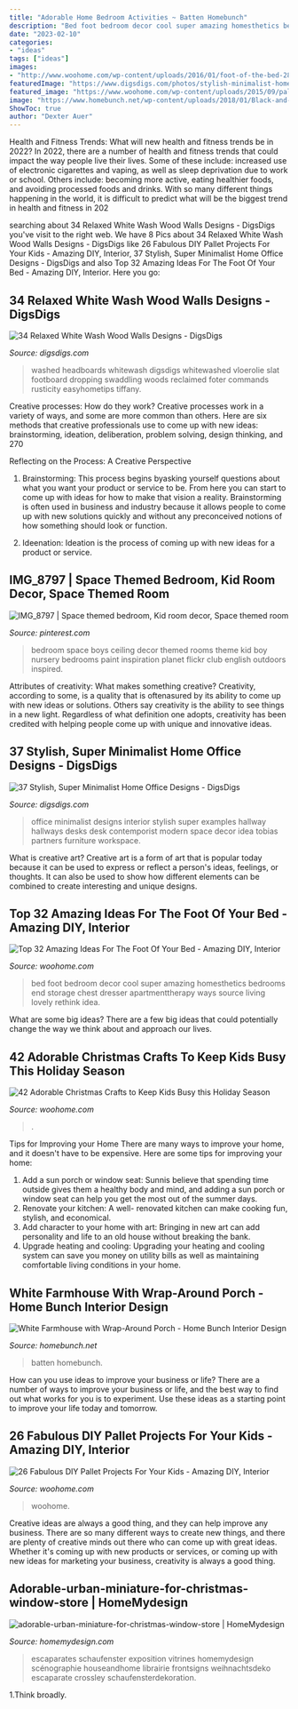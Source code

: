 ```yaml
---
title: "Adorable Home Bedroom Activities ~ Batten Homebunch"
description: "Bed foot bedroom decor cool super amazing homesthetics bedrooms end storage chest dresser apartmenttherapy ways source living lovely rethink idea"
date: "2023-02-10"
categories:
- "ideas"
tags: ["ideas"]
images:
- "http://www.woohome.com/wp-content/uploads/2016/01/foot-of-the-bed-28.jpg"
featuredImage: "https://www.digsdigs.com/photos/stylish-minimalist-home-office-designs-8-554x738.jpg"
featured_image: "https://www.woohome.com/wp-content/uploads/2015/09/pallet-for-kids-woohome-20.jpg"
image: "https://www.homebunch.net/wp-content/uploads/2018/01/Black-and-White-Modern-Farmhouse-Bathroom.jpg"
ShowToc: true
author: "Dexter Auer"
---
```



Health and Fitness Trends: What will new health and fitness trends be in 2022?
In 2022, there are a number of health and fitness trends that could impact the way people live their lives. Some of these include: increased use of electronic cigarettes and vaping, as well as sleep deprivation due to work or school. Others include: becoming more active, eating healthier foods, and avoiding processed foods and drinks. With so many different things happening in the world, it is difficult to predict what will be the biggest trend in health and fitness in 202
	

		
searching about 34 Relaxed White Wash Wood Walls Designs - DigsDigs you've visit to the right web. We have 8 Pics about 34 Relaxed White Wash Wood Walls Designs - DigsDigs like 26 Fabulous DIY Pallet Projects For Your Kids - Amazing DIY, Interior, 37 Stylish, Super Minimalist Home Office Designs - DigsDigs and also Top 32 Amazing Ideas For The Foot Of Your Bed - Amazing DIY, Interior. Here you go:
		
    
## 34 Relaxed White Wash Wood Walls Designs - DigsDigs

<img loading=lazy src="https://www.digsdigs.com/photos/relaxed-white-wash-wood-wall-designs-3.jpg" onerror="this.onerror=null;this.src='https://tse3.mm.bing.net/th?id=OIP.EA4A0D_bZdwz5WR1JWXHgAHaJ_&amp;pid=15.1';" alt="34 Relaxed White Wash Wood Walls Designs - DigsDigs">

_Source: digsdigs.com_

>washed headboards whitewash digsdigs whitewashed vloerolie slat footboard dropping swaddling woods reclaimed foter commands rusticity easyhometips tiffany. 

	

Creative processes: How do they work?
Creative processes work in a variety of ways, and some are more common than others. Here are six methods that creative professionals use to come up with new ideas: brainstorming, ideation, deliberation, problem solving, design thinking, and 270

Reflecting on the Process: A Creative Perspective

1. Brainstorming: This process begins byasking yourself questions about what you want your product or service to be. From here you can start to come up with ideas for how to make that vision a reality. Brainstorming is often used in business and industry because it allows people to come up with new solutions quickly and without any preconceived notions of how something should look or function.

2. Ideenation: Ideation is the process of coming up with new ideas for a product or service.

    
## IMG_8797 | Space Themed Bedroom, Kid Room Decor, Space Themed Room

<img loading=lazy src="https://i.pinimg.com/736x/4a/0c/5f/4a0c5f9e7ff223ff575dd3ec729438e1.jpg" onerror="this.onerror=null;this.src='https://tse3.mm.bing.net/th?id=OIP.truXkdSfMkXrhcyyjWppXAHaLG&amp;pid=15.1';" alt="IMG_8797 | Space themed bedroom, Kid room decor, Space themed room">

_Source: pinterest.com_

>bedroom space boys ceiling decor themed rooms theme kid boy nursery bedrooms paint inspiration planet flickr club english outdoors inspired. 

	

Attributes of creativity: What makes something creative?
Creativity, according to some, is a quality that is oftenasured by its ability to come up with new ideas or solutions. Others say creativity is the ability to see things in a new light. Regardless of what definition one adopts, creativity has been credited with helping people come up with unique and innovative ideas.

    
## 37 Stylish, Super Minimalist Home Office Designs - DigsDigs

<img loading=lazy src="https://www.digsdigs.com/photos/stylish-minimalist-home-office-designs-8-554x738.jpg" onerror="this.onerror=null;this.src='https://tse3.mm.bing.net/th?id=OIP.qUWyZyXgqDCom1dEf4ua4gHaJ3&amp;pid=15.1';" alt="37 Stylish, Super Minimalist Home Office Designs - DigsDigs">

_Source: digsdigs.com_

>office minimalist designs interior stylish super examples hallway hallways desks desk contemporist modern space decor idea tobias partners furniture workspace. 

	

What is creative art?
Creative art is a form of art that is popular today because it can be used to express or reflect a person's ideas, feelings, or thoughts. It can also be used to show how different elements can be combined to create interesting and unique designs.

    
## Top 32 Amazing Ideas For The Foot Of Your Bed - Amazing DIY, Interior

<img loading=lazy src="http://www.woohome.com/wp-content/uploads/2016/01/foot-of-the-bed-28.jpg" onerror="this.onerror=null;this.src='https://tse3.mm.bing.net/th?id=OIP.0f2vg9W3aRAYHaXthk3ZiQHaKB&amp;pid=15.1';" alt="Top 32 Amazing Ideas For The Foot Of Your Bed - Amazing DIY, Interior">

_Source: woohome.com_

>bed foot bedroom decor cool super amazing homesthetics bedrooms end storage chest dresser apartmenttherapy ways source living lovely rethink idea. 

	

What are some big ideas?
There are a few big ideas that could potentially change the way we think about and approach our lives.

    
## 42 Adorable Christmas Crafts To Keep Kids Busy This Holiday Season

<img loading=lazy src="https://www.woohome.com/wp-content/uploads/2013/12/Christmas-crafts-to-Keep-Kids-busy-5.jpg" onerror="this.onerror=null;this.src='https://tse3.mm.bing.net/th?id=OIP.l3Rcv9j_BLuoBz6XR2XTmwHaJ0&amp;pid=15.1';" alt="42 Adorable Christmas Crafts to Keep Kids Busy this Holiday Season">

_Source: woohome.com_

>. 

	

Tips for Improving your Home
There are many ways to improve your home, and it doesn't have to be expensive. Here are some tips for improving your home: 
1. Add a sun porch or window seat: Sunnis believe that spending time outside gives them a healthy body and mind, and adding a sun porch or window seat can help you get the most out of the summer days. 
2. Renovate your kitchen: A well- renovated kitchen can make cooking fun, stylish, and economical. 
3. Add character to your home with art: Bringing in new art can add personality and life to an old house without breaking the bank. 
4. Upgrade heating and cooling: Upgrading your heating and cooling system can save you money on utility bills as well as maintaining comfortable living conditions in your home.

    
## White Farmhouse With Wrap-Around Porch - Home Bunch Interior Design

<img loading=lazy src="https://www.homebunch.net/wp-content/uploads/2018/01/Black-and-White-Modern-Farmhouse-Bathroom.jpg" onerror="this.onerror=null;this.src='https://tse2.mm.bing.net/th?id=OIP.pDIc_pmXrSopwlQPFqocDAHaM8&amp;pid=15.1';" alt="White Farmhouse with Wrap-Around Porch - Home Bunch Interior Design">

_Source: homebunch.net_

>batten homebunch. 

	

How can you use ideas to improve your business or life?
There are a number of ways to improve your business or life, and the best way to find out what works for you is to experiment. Use these ideas as a starting point to improve your life today and tomorrow.

    
## 26 Fabulous DIY Pallet Projects For Your Kids - Amazing DIY, Interior

<img loading=lazy src="https://www.woohome.com/wp-content/uploads/2015/09/pallet-for-kids-woohome-20.jpg" onerror="this.onerror=null;this.src='https://tse2.mm.bing.net/th?id=OIP.5ZIPOuuV4ZxZB4gj0ZWJQwHaLH&amp;pid=15.1';" alt="26 Fabulous DIY Pallet Projects For Your Kids - Amazing DIY, Interior">

_Source: woohome.com_

>woohome. 

	

Creative ideas are always a good thing, and they can help improve any business. There are so many different ways to create new things, and there are plenty of creative minds out there who can come up with great ideas. Whether it's coming up with new products or services, or coming up with new ideas for marketing your business, creativity is always a good thing.

    
## Adorable-urban-miniature-for-christmas-window-store | HomeMydesign

<img loading=lazy src="https://homemydesign.com/wp-content/uploads/2019/12/adorable-urban-miniature-for-christmas-window-store.jpg" onerror="this.onerror=null;this.src='https://tse4.mm.bing.net/th?id=OIP.yfuBbFVN-cYnzqV4pIheKgHaLD&amp;pid=15.1';" alt="adorable-urban-miniature-for-christmas-window-store | HomeMydesign">

_Source: homemydesign.com_

>escaparates schaufenster exposition vitrines homemydesign scénographie houseandhome librairie frontsigns weihnachtsdeko escaparate crossley schaufensterdekoration. 

	

1.Think broadly.

